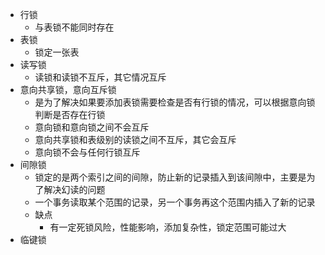 - 行锁
	- 与表锁不能同时存在
- 表锁
	- 锁定一张表
- 读写锁
	- 读锁和读锁不互斥，其它情况互斥
- 意向共享锁，意向互斥锁
	- 是为了解决如果要添加表锁需要检查是否有行锁的情况，可以根据意向锁判断是否存在行锁
	- 意向锁和意向锁之间不会互斥
	- 意向共享锁和表级别的读锁之间不互斥，其它会互斥
	- 意向锁不会与任何行锁互斥
- 间隙锁
	- 锁定的是两个索引之间的间隙，防止新的记录插入到该间隙中，主要是为了解决幻读的问题
	- 一个事务读取某个范围的记录，另一个事务再这个范围内插入了新的记录
	- 缺点
		- 有一定死锁风险，性能影响，添加复杂性，锁定范围可能过大
- 临键锁